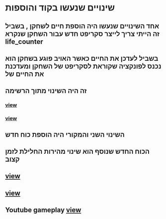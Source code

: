 # שינויים שנעשו בקוד והוספות
## אחד השינויים שנעשו היה הוספת חיים לשחקן , בשביל זה הייתי צריך לייצר סקריפט חדש עבור השחקן שנקרא life_counter
## בשביל לעדכן את החיים כאשר האויב פוגע בשחקן הוא נכנס לפונקציה שקוראת לסקריפט של השחקן ומעדכנת את החיים של
## זה היה השינוי מתוך הרשימה
### [view](https://github.com/tommyg141/02-prefabs-triggers/blob/master/Assets/Scripts/3-collisions/Lifecounter.cs)
### [view](https://github.com/tommyg141/02-prefabs-triggers/blob/master/Assets/Scripts/3-collisions/DestroyOnTrigger2D.cs)
## השינוי השני והמקורי היה הוספת כוח חדש
## הכוח החדש שנוסף הוא שינוי מהירות החלילת לזמן קצוב
## [view](https://github.com/tommyg141/02-prefabs-triggers/blob/master/Assets/Scripts/3-collisions/MegaFast.cs)
## [view](https://tommy-bar.itch.io/spaceshipwithpower)
## Youtube gameplay [view](https://youtu.be/4p3Trj5YB0Y)
